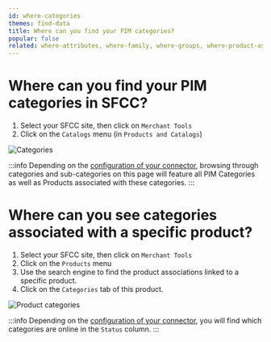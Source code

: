 ```yaml
---
id: where-categories
themes: find-data
title: Where can you find your PIM categories?
popular: false
related: where-attributes, where-family, where-groups, where-product-association, where-reference-entities
---
```


# Where can you find your PIM categories in SFCC?

1. Select your SFCC site, then click on `Merchant Tools`
2. Click on the `Catalogs` menu (in `Products and Catalogs`)

![Categories](../img/sfcc-where-categories.png)

:::info
Depending on the [configuration of your connector](06-categories-configuration.html), browsing through categories and sub-categories on this page will feature all PIM Categories as well as Products associated with these categories.
:::

# Where can you see categories associated with a specific product?

1. Select your SFCC site, then click on `Merchant Tools`
2. Click on the `Products` menu
3. Use the search engine to find the product associations linked to a specific product.
4. Click on the `Categories` tab of this product.

![Product categories](../img/sfcc-where-product-categories.png)

:::info
Depending on the [configuration of your connector](06-categories-configuration.html), you will find which categories are online in the `Status` column.
:::
